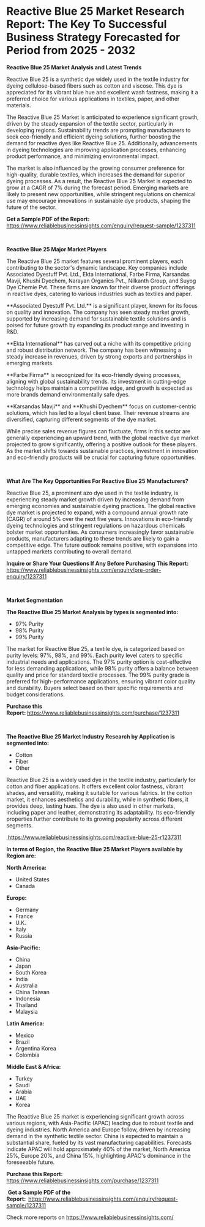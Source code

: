 <p><h1>Reactive Blue 25 Market Research Report: The Key To Successful Business Strategy Forecasted for Period from 2025 - 2032</h1></p><p><strong>Reactive Blue 25 Market Analysis and Latest Trends</strong></p>
<p><p>Reactive Blue 25 is a synthetic dye widely used in the textile industry for dyeing cellulose-based fibers such as cotton and viscose. This dye is appreciated for its vibrant blue hue and excellent wash fastness, making it a preferred choice for various applications in textiles, paper, and other materials.</p><p>The Reactive Blue 25 Market is anticipated to experience significant growth, driven by the steady expansion of the textile sector, particularly in developing regions. Sustainability trends are prompting manufacturers to seek eco-friendly and efficient dyeing solutions, further boosting the demand for reactive dyes like Reactive Blue 25. Additionally, advancements in dyeing technologies are improving application processes, enhancing product performance, and minimizing environmental impact.</p><p>The market is also influenced by the growing consumer preference for high-quality, durable textiles, which increases the demand for superior dyeing processes. As a result, the Reactive Blue 25 Market is expected to grow at a CAGR of 7% during the forecast period. Emerging markets are likely to present new opportunities, while stringent regulations on chemical use may encourage innovations in sustainable dye products, shaping the future of the sector.</p></p>
<p><strong>Get a Sample PDF of the Report:&nbsp;</strong> <a href="https://www.reliablebusinessinsights.com/enquiry/request-sample/1237311?utm_campaign=100&utm_medium=2&utm_source=Github&utm_content=ia&utm_term=30012025&utm_id=reactive-blue-25">https://www.reliablebusinessinsights.com/enquiry/request-sample/1237311</a></p>
<p>&nbsp;</p>
<p><strong>Reactive Blue 25 Major Market Players</strong></p>
<p><p>The Reactive Blue 25 market features several prominent players, each contributing to the sector's dynamic landscape. Key companies include Associated Dyestuff Pvt. Ltd., Ekta International, Farbe Firma, Karsandas Mavji, Khushi Dyechem, Narayan Organics Pvt., Nilkanth Group, and Suyog Dye Chemie Pvt. These firms are known for their diverse product offerings in reactive dyes, catering to various industries such as textiles and paper.</p><p>**Associated Dyestuff Pvt. Ltd.** is a significant player, known for its focus on quality and innovation. The company has seen steady market growth, supported by increasing demand for sustainable textile solutions and is poised for future growth by expanding its product range and investing in R&D.</p><p>**Ekta International** has carved out a niche with its competitive pricing and robust distribution network. The company has been witnessing a steady increase in revenues, driven by strong exports and partnerships in emerging markets.</p><p>**Farbe Firma** is recognized for its eco-friendly dyeing processes, aligning with global sustainability trends. Its investment in cutting-edge technology helps maintain a competitive edge, and growth is expected as more brands demand environmentally safe dyes.</p><p>**Karsandas Mavji** and **Khushi Dyechem** focus on customer-centric solutions, which has led to a loyal client base. Their revenue streams are diversified, capturing different segments of the dye market.</p><p>While precise sales revenue figures can fluctuate, firms in this sector are generally experiencing an upward trend, with the global reactive dye market projected to grow significantly, offering a positive outlook for these players. As the market shifts towards sustainable practices, investment in innovation and eco-friendly products will be crucial for capturing future opportunities.</p></p>
<p>&nbsp;</p>
<p><strong>What Are The Key Opportunities For Reactive Blue 25 Manufacturers?</strong></p>
<p><p>Reactive Blue 25, a prominent azo dye used in the textile industry, is experiencing steady market growth driven by increasing demand from emerging economies and sustainable dyeing practices. The global reactive dye market is projected to expand, with a compound annual growth rate (CAGR) of around 5% over the next five years. Innovations in eco-friendly dyeing technologies and stringent regulations on hazardous chemicals bolster market opportunities. As consumers increasingly favor sustainable products, manufacturers adapting to these trends are likely to gain a competitive edge. The future outlook remains positive, with expansions into untapped markets contributing to overall demand.</p></p>
<p><strong>Inquire or Share Your Questions If Any Before Purchasing This Report:</strong> <a href="https://www.reliablebusinessinsights.com/enquiry/pre-order-enquiry/1237311?utm_campaign=100&utm_medium=2&utm_source=Github&utm_content=ia&utm_term=30012025&utm_id=reactive-blue-25">https://www.reliablebusinessinsights.com/enquiry/pre-order-enquiry/1237311</a></p>
<p>&nbsp;</p>
<p><strong>Market Segmentation</strong></p>
<p><strong>The Reactive Blue 25 Market Analysis by types is segmented into:</strong></p>
<p><ul><li>97% Purity</li><li>98% Purity</li><li>99% Purity</li></ul></p>
<p><p>The market for Reactive Blue 25, a textile dye, is categorized based on purity levels: 97%, 98%, and 99%. Each purity level caters to specific industrial needs and applications. The 97% purity option is cost-effective for less demanding applications, while 98% purity offers a balance between quality and price for standard textile processes. The 99% purity grade is preferred for high-performance applications, ensuring vibrant color quality and durability. Buyers select based on their specific requirements and budget considerations.</p></p>
<p><strong>Purchase this Report:&nbsp;</strong><a href="https://www.reliablebusinessinsights.com/purchase/1237311?utm_campaign=100&utm_medium=2&utm_source=Github&utm_content=ia&utm_term=30012025&utm_id=reactive-blue-25">https://www.reliablebusinessinsights.com/purchase/1237311</a></p>
<p>&nbsp;</p>
<p><strong>The Reactive Blue 25 Market Industry Research by Application is segmented into:</strong></p>
<p><ul><li>Cotton</li><li>Fiber</li><li>Other</li></ul></p>
<p><p>Reactive Blue 25 is a widely used dye in the textile industry, particularly for cotton and fiber applications. It offers excellent color fastness, vibrant shades, and versatility, making it suitable for various fabrics. In the cotton market, it enhances aesthetics and durability, while in synthetic fibers, it provides deep, lasting hues. The dye is also used in other markets, including paper and leather, demonstrating its adaptability. Its eco-friendly properties further contribute to its growing popularity across different segments.</p></p>
<p><a href="https://www.reliablebusinessinsights.com/reactive-blue-25-r1237311?utm_campaign=100&utm_medium=2&utm_source=Github&utm_content=ia&utm_term=30012025&utm_id=reactive-blue-25">&nbsp;https://www.reliablebusinessinsights.com/reactive-blue-25-r1237311</a></p>
<p><strong>In terms of Region, the Reactive Blue 25 Market Players available by Region are:</strong></p>
<p>
    <p> <strong> North America: </strong>
        <ul>
            <li>United States</li>
            <li>Canada</li>
        </ul>
        </p> 
    <p> <strong> Europe: </strong>
        <ul>
            <li>Germany</li>
            <li>France</li>
            <li>U.K.</li>
            <li>Italy</li>
            <li>Russia</li>
        </ul>
        </p> 
    <p> <strong> Asia-Pacific: </strong>
        <ul>
            <li>China</li>
            <li>Japan</li>
            <li>South Korea</li>
            <li>India</li>
            <li>Australia</li>
            <li>China Taiwan</li>
            <li>Indonesia</li>
            <li>Thailand</li>
            <li>Malaysia</li>
        </ul>
        </p> 
    <p> <strong> Latin America: </strong>
        <ul>
            <li>Mexico</li>
            <li>Brazil</li>
            <li>Argentina Korea</li>
            <li>Colombia</li>
        </ul>
        </p> 
    <p> <strong> Middle East & Africa: </strong>
        <ul>
            <li>Turkey</li>
            <li>Saudi</li>
            <li>Arabia</li>
            <li>UAE</li>
            <li>Korea</li>
        </ul>
    </p>
    </p>
<p><p>The Reactive Blue 25 market is experiencing significant growth across various regions, with Asia-Pacific (APAC) leading due to robust textile and dyeing industries. North America and Europe follow, driven by increasing demand in the synthetic textile sector. China is expected to maintain a substantial share, fueled by its vast manufacturing capabilities. Forecasts indicate APAC will hold approximately 40% of the market, North America 25%, Europe 20%, and China 15%, highlighting APAC's dominance in the foreseeable future.</p></p>
<p><strong>Purchase this Report: </strong><a href="https://www.reliablebusinessinsights.com/purchase/1237311?utm_campaign=100&utm_medium=2&utm_source=Github&utm_content=ia&utm_term=30012025&utm_id=reactive-blue-25">https://www.reliablebusinessinsights.com/purchase/1237311</a></p>
<p>&nbsp;<strong>Get a Sample PDF of the Report:&nbsp;&nbsp;</strong><a href="https://www.reliablebusinessinsights.com/enquiry/request-sample/1237311?utm_campaign=100&utm_medium=2&utm_source=Github&utm_content=ia&utm_term=30012025&utm_id=reactive-blue-25">https://www.reliablebusinessinsights.com/enquiry/request-sample/1237311</a></p>
<p><strong></strong></p>
<p>Check more reports on <a href="https://www.reliablebusinessinsights.com/?utm_campaign=100&utm_medium=2&utm_source=Github&utm_content=ia&utm_term=30012025&utm_id=reactive-blue-25">https://www.reliablebusinessinsights.com/</a></p>